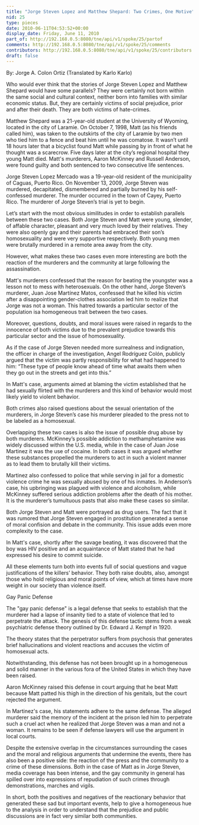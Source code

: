 ```yaml
---
title: "Jorge Steven Lopez and Matthew Shepard: Two Crimes, One Motive"
nid: 25
type: pieces
date: 2010-06-11T04:53:52+00:00
display_date: Friday, June 11, 2010
part_of: http://192.168.0.5:8080/tne/api/v1/spoke/25/partof
comments: http://192.168.0.5:8080/tne/api/v1/spoke/25/comments
contributors: http://192.168.0.5:8080/tne/api/v1/spoke/25/contributors
draft: false
---
```


 By: Jorge A. Colon Ortiz (Translated by Karlo Karlo)

 Who would ever think that the stories of Jorge Steven Lopez and Matthew Shepard would have some parallels? They were certainly not born within the same social and cultural context, neither born into families with similar economic status. But, they are certainly victims of social prejudice, prior and after their death. They are both victims of hate-crimes.

 Matthew Shepard was a 21-year-old student at the University of Wyoming, located in the city of Laramie. On October 7, 1998, Matt (as his friends called him), was taken to the outskirts of the city of Laramie by two men who tied him to a fence and beat him until he was comatose. It wasn’t until 18 hours later that a bicyclist found Matt while passing by in front of what he thought was a scarecrow. Five days later at the city’s regional hospital they young Matt died. Matt's murderers, Aaron McKinney and Russell Anderson, were found guilty and both sentenced to two consecutive life sentences.

 Jorge Steven Lopez Mercado was a 19-year-old resident of the municipality of Caguas, Puerto Rico. On November 13, 2009, Jorge Steven was murdered, decapitated, dismembered and partially burned by his self-confessed murderer. The murder occurred in the town of Cayey, Puerto Rico. The murderer of Jorge Steven’s trial is yet to begin.

 Let’s start with the most obvious similitudes in order to establish parallels between these two cases. Both Jorge Steven and Matt were young, slender, of affable character, pleasant and very much loved by their relatives. They were also openly gay and their parents had embraced their son’s homosexuality and were very supportive respectively. Both young men were brutally murdered in a remote area away from the city.

 However, what makes these two cases even more interesting are both the reaction of the murderers and the community at large following the assassination.

<span>Matt's murderers confessed that the reason for beating the youngster was a lesson not to mess with heterosexuals. On the other hand, Jorge Steven’s murderer, Juan Jose Martínez Matos, confessed that he killed his victim after a disappointing gender-clothes association led him to realize that Jorge was not a woman. This hatred towards a particular sector of the population is</span><span></span><span>a homogeneous trait between the two cases.</span>

 Moreover, questions, doubts, and moral issues were raised in regards to the innocence of both victims due to the prevalent prejudice towards this particular sector and the issue of homosexuality.

 As if the case of Jorge Steven needed more surrealness and indignation, the officer in charge of the investigation, Angel Rodríguez Colón, publicly argued that the victim was partly responsibility for what had happened to him: “These type of people know ahead of time what awaits them when they go out in the streets and get into this.”

 In Matt's case, arguments aimed at blaming the victim established that he had sexually flirted with the murderers and this kind of behavior would most likely yield to violent behavior.

 Both crimes also raised questions about the sexual orientation of the murderers, in Jorge Steven’s case his murderer pleaded to the press not to be labeled as a homosexual.

 Overlapping these two cases is also the issue of possible drug abuse by both murderers. McKinney’s possible addiction to methamphetamine was widely discussed within the U.S. media, while in the case of Juan Jose Martinez it was the use of cocaine. In both cases it was argued whether these substances propelled the murderers to act in such a violent manner as to lead them to brutally kill their victims.

 Martinez also confessed to police that while serving in jail for a domestic violence crime he was sexually abused by one of his inmates. In Anderson’s case, his upbringing was plagued with violence and alcoholism, while McKinney suffered serious addiction problems after the death of his mother. It is the murderer’s tumultuous pasts that also make these cases so similar.

 Both Jorge Steven and Matt were portrayed as drug users. The fact that it was rumored that Jorge Steven engaged in prostitution generated a sense of moral confision and debate in the community. This issue adds even more complexity to the case.

 In Matt's case, shortly after the savage beating, it was discovered that the boy was HIV positive and an acquaintance of Matt stated that he had expressed his desire to commit suicide.

 All these elements turn both into events full of social questions and vague justifications of the killers’ behavior. They both raise doubts, also, amongst those who hold religious and moral points of view, which at times have more weight in our society than violence itself.

 Gay Panic Defense

 The "gay panic defense" is a legal defense that seeks to establish that the murderer had a lapse of insanity tied to a state of violence that led to perpetrate the attack. The genesis of this defense tactic stems from a weak psychiatric defense theory outlined by Dr. Edward J. Kempf in 1920.

 The theory states that the perpetrator suffers from psychosis that generates brief hallucinations and violent reactions and accuses the victim of homosexual acts.

 Notwithstanding, this defense has not been brought up in a homogeneous and solid manner in the various fora of the United States in which they have been raised.

 Aaron McKinney raised this defense in court arguing that he beat Matt because Matt patted his thigh in the direction of his genitals, but the court rejected the argument.

 In Martinez's case, his statements adhere to the same defense. The alleged murderer said the memory of the incident at the prison led him to perpetrate such a cruel act when he realized that Jorge Steven was a man and not a woman. It remains to be seen if defense lawyers will use the argument in local courts.

 Despite the extensive overlap in the circumstances surrounding the cases and the moral and religious arguments that undermine the events, there has also been a positive side: the reaction of the press and the community to a crime of these dimensions. Both in the case of Matt as in Jorge Steven, media coverage has been intense, and the gay community in general has spilled over into expressions of repudiation of such crimes through demonstrations, marches and vigils.

 In short, both the positives and negatives of the reactionary behavior that generated these sad but important events, help to give a homogeneous hue to the analysis in order to understand that the prejudice and public discussions are in fact very similar both communities.
